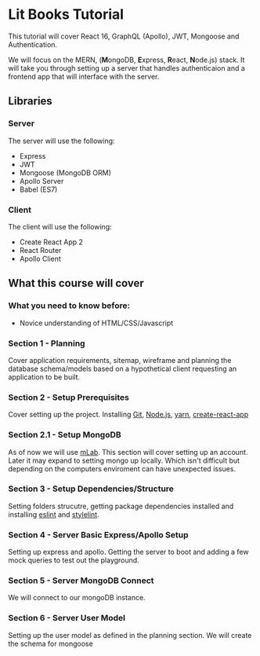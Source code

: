 # Lit Books Tutorial

This tutorial will cover React 16, GraphQL (Apollo), JWT, Mongoose and Authentication.

We will focus on the MERN, (**M**ongoDB, **E**xpress, **R**eact, **N**ode.js) stack. It will take you through setting up a server that handles authenticaion and a frontend app that will interface with the server.

## Libraries

### Server

The server will use the following:
- Express
- JWT
- Mongoose (MongoDB ORM)
- Apollo Server
- Babel (ES7)

### Client

The client will use the following:
- Create React App 2
- React Router
- Apollo Client

## What this course will cover

### What you need to know before:
- Novice understanding of HTML/CSS/Javascript

### Section 1 - Planning

Cover application requirements, sitemap, wireframe and planning the database schema/models based on a hypothetical client requesting an application to be built.

### Section 2 - Setup Prerequisites

Cover setting up the project. Installing [Git](https://git-scm.com/), [Node.js](https://nodejs.org/en/), [yarn](https://yarnpkg.com), [create-react-app](https://github.com/facebook/create-react-app)

### Section 2.1 - Setup MongoDB

As of now we will use [mLab](https://mlab.com/). This section will cover setting up an account. Later it may expand to setting mongo up locally. Which isn't difficult but depending on the computers enviroment can have unexpected issues.

### Section 3 - Setup Dependencies/Structure

Setting folders strucutre, getting package dependencies installed and installing [eslint](https://eslint.org/) and [stylelint](https://github.com/stylelint/stylelint).

### Section 4 - Server Basic Express/Apollo Setup

Setting up express and apollo. Getting the server to boot and adding a few mock queries to test out the playground.


### Section 5 - Server MongoDB Connect

We will connect to our mongoDB instance.

### Section 6 - Server User Model

Setting up the user model as defined in the planning section. We will create the schema for mongoose